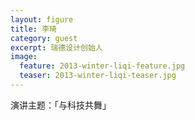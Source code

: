 ```yaml
---
layout: figure
title: 李琦
category: guest
excerpt: 瑞德设计创始人
image:
  feature: 2013-winter-liqi-feature.jpg
  teaser: 2013-winter-liqi-teaser.jpg
---
```


演讲主题：「与科技共舞」